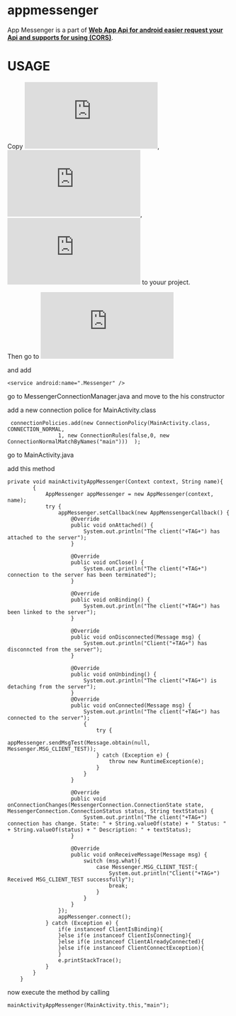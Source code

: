 # appmessenger
App Messenger is a part of [**Web App Api for android easier request your Api and supports for using (CORS)**](https://github.com/thiagoschnell/webappapi).

<h1>USAGE</h1>


Copy ![AppMessenger.java](https://github.com/thiagoschnell/appmessenger/blob/main/app/src/main/java/com/after_project/appmessenger/AppMessenger.java), ![Messenger.java](https://github.com/thiagoschnell/appmessenger/blob/main/app/src/main/java/com/after_project/appmessenger/Messenger.java), ![MessengerConnectionManager.java](https://github.com/thiagoschnell/appmessenger/blob/main/app/src/main/java/com/after_project/appmessenger/MessengerConnectionManager.java) to youur project.

Then go to ![manifest file](https://github.com/thiagoschnell/appmessenger/blob/main/app/src/main/AndroidManifest.xml)

and add 
```
<service android:name=".Messenger" />
```
go to MessengerConnectionManager.java and move to the his constructor 

add a new connection police for MainActivity.class
```
 connectionPolicies.add(new ConnectionPolicy(MainActivity.class, CONNECTION_NORMAL,
                1, new ConnectionRules(false,0, new ConnectionNormalMatchByNames("main")))  );
```

go to MainActivity.java

add this method
```
private void mainActivityAppMessenger(Context context, String name){       
        {
            AppMessenger appMessenger = new AppMessenger(context, name);
            try {
                appMessenger.setCallback(new AppMenssengerCallback() {
                    @Override
                    public void onAttached() {
                        System.out.println("The client("+TAG+") has attached to the server");
                    }

                    @Override
                    public void onClose() {
                        System.out.println("The client("+TAG+") connection to the server has been terminated");
                    }

                    @Override
                    public void onBinding() {
                        System.out.println("The client("+TAG+") has been linked to the server");
                    }

                    @Override
                    public void onDisconnected(Message msg) {
                        System.out.println("Client("+TAG+") has disconncted from the server");
                    }

                    @Override
                    public void onUnbinding() {
                        System.out.println("The client("+TAG+") is detaching from the server");
                    }
                    @Override
                    public void onConnected(Message msg) {
                        System.out.println("The client("+TAG+") has connected to the server");
                        {
                            try {
                                appMessenger.sendMsgTest(Message.obtain(null, Messenger.MSG_CLIENT_TEST));
                            } catch (Exception e) {
                                throw new RuntimeException(e);
                            }
                        }
                    }

                    @Override
                    public void onConnectionChanges(MessengerConnection.ConnectionState state, MessengerConnection.ConnectionStatus status, String textStatus) {
                        System.out.println("The client("+TAG+") connection has change. State: " + String.valueOf(state) + " Status: " + String.valueOf(status) + " Description: " + textStatus);
                    }

                    @Override
                    public void onReceiveMessage(Message msg) {
                        switch (msg.what){
                            case Messenger.MSG_CLIENT_TEST:{
                                System.out.println("Client("+TAG+") Received MSG_CLIENT_TEST successfully");
                                break;
                            }
                        }
                    }
                });
                appMessenger.connect();
            } catch (Exception e) {
                if(e instanceof ClientIsBinding){
                }else if(e instanceof ClientIsConnecting){
                }else if(e instanceof ClientAlreadyConnected){
                }else if(e instanceof ClientConnectException){
                }
                e.printStackTrace();
            }
        }
    }

```

now execute the method by calling
```
mainActivityAppMessenger(MainActivity.this,"main");
```
